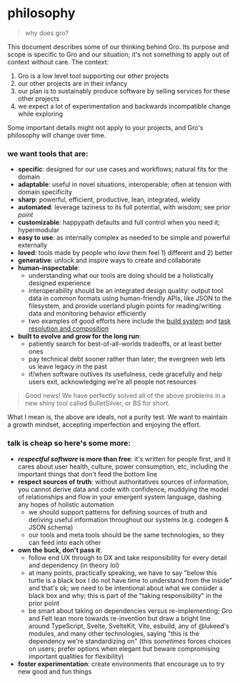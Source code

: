 # philosophy

> why does gro?

This document describes some of our thinking behind Gro.
Its purpose and scope is specific to Gro and our situation;
it's not something to apply out of context without care.
The context:

1. Gro is a low level tool supporting our other projects
2. our other projects are in their infancy
3. our plan is to sustainably produce software by selling services for these other projects
4. we expect a lot of experimentation and backwards incompatible change while exploring

Some important details might not apply to your projects,
and Gro's philosophy will change over time.

### we want tools that are:

- **specific**: designed for our use cases and workflows; natural fits for the domain
- **adaptable**: useful in novel situations, interoperable; often at tension with domain specificity
- **sharp**: powerful, efficient, productive, lean, integrated, wieldy
- **automated**: leverage laziness to its full potential, with wisdom; see prior _point_
- **customizable**: happypath defaults and full control when you need it; hypermodular
- **easy to use**: as internally complex as needed to be simple and powerful externally
- **loved**: tools made by people who _love_ them feel 1) different and 2) better
- **generative**: unlock and inspire ways to create and collaborate
- **human-inspectable**:
  - understanding what our tools are doing should be a holistically designed experience
  - interoperability should be an integrated design quality:
    output tool data in common formats using human-friendly APIs, like JSON to the filesystem,
    and provide userland plugin points for reading/writing data and monitoring behavior efficiently
  - two examples of good efforts here include the
    [build system](https://github.com/feltjs/gro/blob/main/src/docs/dev.md)
    and [task resolution and composition](https://github.com/feltjs/gro/tree/main/src/docs/task.md)
- **built to evolve and grow for the long run**:
  - patiently search for best-of-all-worlds tradeoffs, or at least better ones
  - pay technical debt sooner rather than later; the evergreen web lets us leave legacy in the past
  - if/when software outlives its usefulness, cede gracefully and help users exit,
    acknowledging we're all people not resources

> Good news! We have perfectly solved all of the above problems
> in a new shiny tool called BulletSilver, or BS for short.

What I mean is, the above are ideals, not a purity test.
We want to maintain a growth mindset, accepting imperfection and enjoying the effort.

### talk is cheap so here's some more:

- **_respectful software_ is more than free**: it's written for people first,
  and it cares about user health, culture, power consumption, etc,
  including the important things that don't feed the bottom line
- **respect sources of truth**: without authoritatives sources of information,
  you cannot derive data and code with confidence,
  muddying the model of relationships and flow in your emergent system language,
  dashing any hopes of holistic automation
  - we should support patterns for defining sources of truth and
    deriving useful information throughout our systems (e.g. codegen & JSON schema)
  - our tools and meta tools should be the same technologies, so they can feed into each other
- **own the buck, don't pass it**:
  - follow end UX through to DX and take responsibility for every detail and dependency
    (in theory lol)
  - at many points, practically speaking, we have to say
    "below this turtle is a black box I do not have time to understand from the inside"
    and that's ok; we need to be intentional about what we consider a black box and why;
    this is part of the "taking responsibility" in the prior point
  - be smart about taking on dependencies versus re-implementing;
    Gro and Felt lean more towards re-invention but draw a bright line
    around TypeScript, Svelte, SvelteKit, Vite, esbuild,
    any of @lukeed's modules, and many other technologies,
    saying "this is the dependency we're standardizing on"
    (this _sometimes_ forces choices on users;
    prefer options when elegant but beware compromising important qualities for flexibility)
- **foster experimentation**: create environments that encourage us to try new good and fun things
